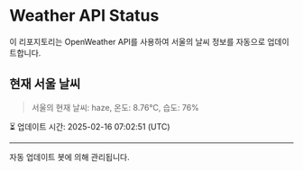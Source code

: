 
# Weather API Status

이 리포지토리는 OpenWeather API를 사용하여 서울의 날씨 정보를 자동으로 업데이트합니다.

## 현재 서울 날씨
> 서울의 현재 날씨: haze, 온도: 8.76°C, 습도: 76%

⏳ 업데이트 시간: 2025-02-16 07:02:51 (UTC)

---
자동 업데이트 봇에 의해 관리됩니다.
